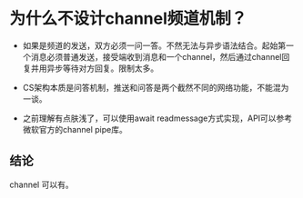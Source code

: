 # 为什么不设计channel频道机制？
- 如果是频道的发送，双方必须一问一答。不然无法与异步语法结合。起始第一个消息必须普通发送，接受端收到消息和一个channel，然后通过channel回复并用异步等待对方回复。限制太多。

- CS架构本质是问答机制，推送和问答是两个截然不同的网络功能，不能混为一谈。


+ 之前理解有点肤浅了，可以使用await readmessage方式实现，API可以参考微软官方的channel pipe库。
  
## 结论
channel 可以有。

